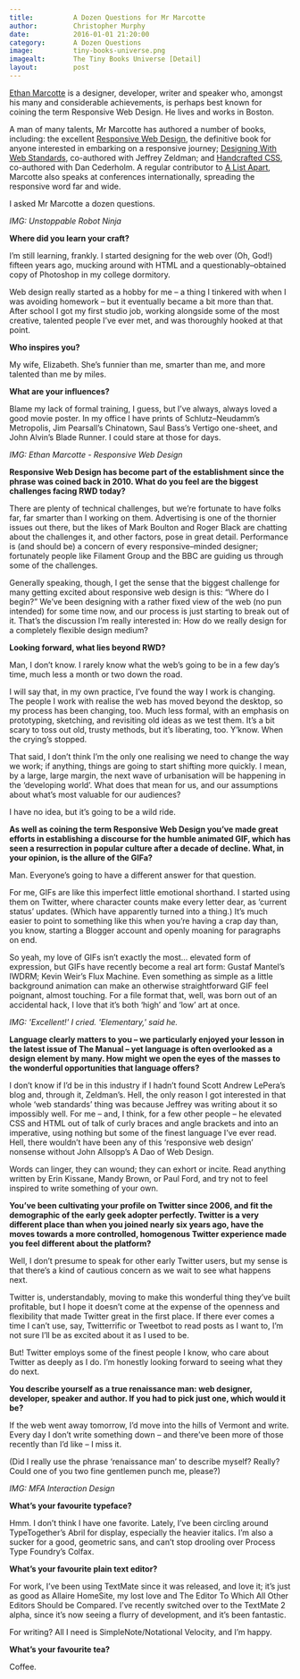 ```yaml
---
title:			A Dozen Questions for Mr Marcotte
author:			Christopher Murphy
date:			2016-01-01 21:20:00
category: 		A Dozen Questions
image:			tiny-books-universe.png
imagealt:		The Tiny Books Universe [Detail]
layout:			post
---
```



[Ethan Marcotte][01] is a designer, developer, writer and speaker who, amongst his many and considerable achievements, is perhaps best known for coining the term Responsive Web Design. He lives and works in Boston.

A man of many talents, Mr Marcotte has authored a number of books, including: the excellent [Responsive Web Design][01], the definitive book for anyone interested in embarking on a responsive journey; [Designing With Web Standards][01], co-authored with Jeffrey Zeldman; and [Handcrafted CSS][01], co-authored with Dan Cederholm. A regular contributor to [A List Apart][01], Marcotte also speaks at conferences internationally, spreading the responsive word far and wide.

I asked Mr Marcotte a dozen questions.

*IMG: Unstoppable Robot Ninja*

__Where did you learn your craft?__

I’m still learning, frankly. I started designing for the web over (Oh, God!) fifteen years ago, mucking around with HTML and a questionably–obtained copy of Photoshop in my college dormitory.

Web design really started as a hobby for me – a thing I tinkered with when I was avoiding homework – but it eventually became a bit more than that. After school I got my first studio job, working alongside some of the most creative, talented people I’ve ever met, and was thoroughly hooked at that point.

__Who inspires you?__

My wife, Elizabeth. She’s funnier than me, smarter than me, and more talented than me by miles.

__What are your influences?__

Blame my lack of formal training, I guess, but I’ve always, always loved a good movie poster. In my office I have prints of Schlutz–Neudamm’s Metropolis, Jim Pearsall’s Chinatown, Saul Bass’s Vertigo one-sheet, and John Alvin’s Blade Runner. I could stare at those for days.

*IMG: Ethan Marcotte - Responsive Web Design*

__Responsive Web Design has become part of the establishment since the phrase was coined back in 2010. What do you feel are the biggest challenges facing RWD today?__

There are plenty of technical challenges, but we’re fortunate to have folks far, far smarter than I working on them. Advertising is one of the thornier issues out there, but the likes of Mark Boulton and Roger Black are chatting about the challenges it, and other factors, pose in great detail. Performance is (and should be) a concern of every responsive–minded designer; fortunately people like Filament Group and the BBC are guiding us through some of the challenges.

Generally speaking, though, I get the sense that the biggest challenge for many getting excited about responsive web design is this: “Where do I begin?” We’ve been designing with a rather fixed view of the web (no pun intended) for some time now, and our process is just starting to break out of it. That’s the discussion I’m really interested in: How do we really design for a completely flexible design medium?

__Looking forward, what lies beyond RWD?__

Man, I don’t know. I rarely know what the web’s going to be in a few day’s time, much less a month or two down the road.

I will say that, in my own practice, I’ve found the way I work is changing. The people I work with realise the web has moved beyond the desktop, so my process has been changing, too. Much less formal, with an emphasis on prototyping, sketching, and revisiting old ideas as we test them. It’s a bit scary to toss out old, trusty methods, but it’s liberating, too. Y’know. When the crying’s stopped.

That said, I don’t think I’m the only one realising we need to change the way we work; if anything, things are going to start shifting more quickly. I mean, by a large, large margin, the next wave of urbanisation will be happening in the ‘developing world’. What does that mean for us, and our assumptions about what’s most valuable for our audiences?

I have no idea, but it’s going to be a wild ride.

__As well as coining the term Responsive Web Design you’ve made great efforts in establishing a discourse for the humble animated GIF, which has seen a resurrection in popular culture after a decade of decline. What, in your opinion, is the allure of the GIFa?__

Man. Everyone’s going to have a different answer for that question.

For me, GIFs are like this imperfect little emotional shorthand. I started using them on Twitter, where character counts make every letter dear, as ‘current status’ updates. (Which have apparently turned into a thing.) It’s much easier to point to something like this when you’re having a crap day than, you know, starting a Blogger account and openly moaning for paragraphs on end.

So yeah, my love of GIFs isn’t exactly the most… elevated form of expression, but GIFs have recently become a real art form: Gustaf Mantel’s IWDRM; Kevin Weir’s Flux Machine. Even something as simple as a little background animation can make an otherwise straightforward GIF feel poignant, almost touching. For a file format that, well, was born out of an accidental hack, I love that it’s both ‘high’ and ‘low’ art at once.

*IMG: 'Excellent!' I cried. 'Elementary,' said he.*

__Language clearly matters to you – we particularly enjoyed your lesson in the latest issue of The Manual – yet language is often overlooked as a design element by many. How might we open the eyes of the masses to the wonderful opportunities that language offers?__

I don’t know if I’d be in this industry if I hadn’t found Scott Andrew LePera’s blog and, through it, Zeldman’s. Hell, the only reason I got interested in that whole ‘web standards’ thing was because Jeffrey was writing about it so impossibly well. For me – and, I think, for a few other people – he elevated CSS and HTML out of talk of curly braces and angle brackets and into an imperative, using nothing but some of the finest language I’ve ever read. Hell, there wouldn’t have been any of this ‘responsive web design’ nonsense without John Allsopp’s A Dao of Web Design.

Words can linger, they can wound; they can exhort or incite. Read anything written by Erin Kissane, Mandy Brown, or Paul Ford, and try not to feel inspired to write something of your own.

__You’ve been cultivating your profile on Twitter since 2006, and fit the demographic of the early geek adopter perfectly. Twitter is a very different place than when you joined nearly six years ago, have the moves towards a more controlled, homogenous Twitter experience made you feel different about the platform?__

Well, I don’t presume to speak for other early Twitter users, but my sense is that there’s a kind of cautious concern as we wait to see what happens next.

Twitter is, understandably, moving to make this wonderful thing they’ve built profitable, but I hope it doesn’t come at the expense of the openness and flexibility that made Twitter great in the first place. If there ever comes a time I can’t use, say, Twitterrific or Tweetbot to read posts as I want to, I’m not sure I’ll be as excited about it as I used to be.

But! Twitter employs some of the finest people I know, who care about Twitter as deeply as I do. I’m honestly looking forward to seeing what they do next.

__You describe yourself as a true renaissance man: web designer, developer, speaker and author. If you had to pick just one, which would it be?__

If the web went away tomorrow, I’d move into the hills of Vermont and write. Every day I don’t write something down – and there’ve been more of those recently than I’d like – I miss it.

(Did I really use the phrase ‘renaissance man’ to describe myself? Really? Could one of you two fine gentlemen punch me, please?)

*IMG: MFA Interaction Design*

__What’s your favourite typeface?__

Hmm. I don’t think I have one favorite. Lately, I’ve been circling around TypeTogether’s Abril for display, especially the heavier italics. I’m also a sucker for a good, geometric sans, and can’t stop drooling over Process Type Foundry’s Colfax.

__What’s your favourite plain text editor?__

For work, I’ve been using TextMate since it was released, and love it; it’s just as good as Allaire HomeSite, my lost love and The Editor To Which All Other Editors Should be Compared. I’ve recently switched over to the TextMate 2 alpha, since it’s now seeing a flurry of development, and it’s been fantastic.

For writing? All I need is SimpleNote/Notational Velocity, and I’m happy.

__What’s your favourite tea?__

Coffee.


[01]: http://tinybooks.org "Tiny Books"